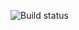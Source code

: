 ![Build status](https://github.com/kuzminovvladlen/nodos-test-actions/actions/workflows/workflow.yml/badge.svg)